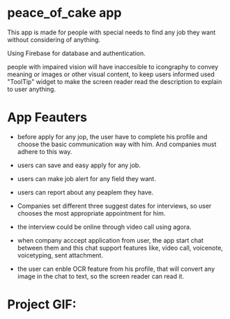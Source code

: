 # peace_of_cake app

 This app is made for people with special needs to find any job they want without considering of anything.
 
 Using Firebase for database and authentication.
 
 people with impaired vision will have inaccesible to icongraphy to convey meaning or images or other visual content, to keep users informed used "ToolTip" widget to
 make the screen reader read the description to explain to user anything. 


# App Feauters
 - before apply for any jop, the user have to complete his profile and choose the basic communication way with him. And companies must adhere to this way.
 
 - users can save and easy apply for any job.
 
 - users can make job alert for any field they want.
 
 - users can report about any peaplem they have.

 - Companies set different three suggest dates for interviews, so user chooses the most appropriate appointment for him.

 - the interview could be online through video call using agora.
 
 - when company acccept application from user, the app start chat between them and this chat support features like, video call, voicenote, voicetyping, sent attachment.
 
 - the user can enble OCR feature from his profile, that will convert any image in the chat to text, so the screen reader can read it.

# Project GIF:

